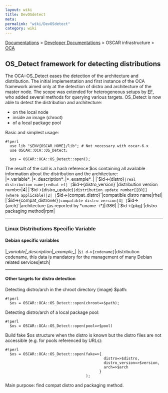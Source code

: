 ```yaml
---
layout: wiki
title: DevOSdetect
meta: 
permalink: "wiki/DevOSdetect"
category: wiki
---
```

<!-- Name: DevOSdetect -->
<!-- Version: 7 -->
<!-- Author: valleegr -->
[Documentations](Document) > [Developer Documentations](DevelDocs) > OSCAR infrastructure > [OCA](DevOCA)

## OS_Detect framework for detecting distributions

The OCA::OS_Detect eases the detection of the architecture and distribution. The initial implementation and first instance of the OCA framework aimed only at the detection of distro and architecture of the master node. The scope was extended for heterogeneous setups by [EF](ErichFocht), who added several methods for querying various targets. OS_Detect is now able to detect the distribution and architecture:
 * on the local node
 * inside an image (chroot)
 * of a local package pool

Basic and simplest usage:

    #!perl
      use lib "$ENV{OSCAR_HOME}/lib"; # Not necessary with oscar-6.x
      use OSCAR::OCA::OS_Detect;
    
      $os = OSCAR::OCA::OS_Detect::open();


The result of the call is a hash reference $os containing all available information about the distribution and the architecture:
|*_variable*_|*_description*_|*_example*_|
|`$id->{distro}`|real distribution name|redhat-el|
|`$id->{distro_version}`|distribution version number|4|
|`$id->{distro_update}`|distribution update number[[BR]] (where applicable)|2|
|`$id->{compat_distro}`|compatible distro name|rhel|
|`$id->{compat_distrover}`|compatible distro version|4|
|`$id->{arch}`|architecture (as reported by *uname -i*)|i386|
|`$id->{pkg}`|distro packaging method|rpm|

----

### Linux Distributions Specific Variable

#### Debian specific variables

|*_variable*_|*_description*_|*_example*_|
|`$i d->{codename}`|distribution codename, this data is mandatory for the management of many Debian related services|etch|
 
----


#### Other targets for distro detection

Detecting distro/arch in the chroot directory (image) $path:

    #!perl
      $os = OSCAR::OCA::OS_Detect::open(chroot=>$path);

Detecting distro/arch of a local package pool:

    #!perl
      $os = OSCAR::OCA::OS_Detect::open(pool=>$pool)


Build fake $os structure when the distro is known but the distro files are not accessible (e.g. for pools referenced by URLs):

    #!perl
      $os = OSCAR::OCA::OS_Detect::open(fake=>{
                                                distro=>$distro,
                                                distro_version=>$version,
                                                arch=>$arch
                                              }
                                        );
Main purpose: find compat distro and packaging method.
